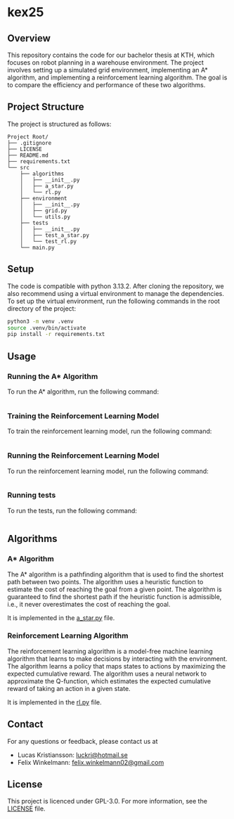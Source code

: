 # kex25

## Overview
This repository contains the code for our bachelor thesis at KTH, which focuses on robot planning in a warehouse environment. The project involves setting up a simulated grid environment, implementing an A* algorithm, and implementing a reinforcement learning algorithm. The goal is to compare the efficiency and performance of these two algorithms.

## Project Structure
The project is structured as follows:
```
Project Root/
├── .gitignore
├── LICENSE
├── README.md
├── requirements.txt
└── src
    ├── algorithms
    │   ├── __init__.py
    │   ├── a_star.py
    │   └── rl.py
    ├── environment
    │   ├── __init__.py
    │   ├── grid.py
    │   └── utils.py
    ├── tests
    │   ├── __init__.py
    │   ├── test_a_star.py
    │   └── test_rl.py
    └── main.py
```

## Setup
The code is compatible with python 3.13.2. After cloning the repository, we also recommend using a virtual environment to manage the dependencies. To set up the virtual environment, run the following commands in the root directory of the project:
```bash
python3 -m venv .venv
source .venv/bin/activate
pip install -r requirements.txt
```

## Usage

### Running the A* Algorithm
To run the A* algorithm, run the following command:
```bash

```

### Training the Reinforcement Learning Model
To train the reinforcement learning model, run the following command:
```bash

```

### Running the Reinforcement Learning Model
To run the reinforcement learning model, run the following command:
```bash

```

### Running tests
To run the tests, run the following command:
```bash

```

## Algorithms

### A* Algorithm
The A* algorithm is a pathfinding algorithm that is used to find the shortest path between two points. The algorithm uses a heuristic function to estimate the cost of reaching the goal from a given point. The algorithm is guaranteed to find the shortest path if the heuristic function is admissible, i.e., it never overestimates the cost of reaching the goal.

It is implemented in the [a_star.py](src/algorithms/a_star.py) file.

### Reinforcement Learning Algorithm
The reinforcement learning algorithm is a model-free machine learning algorithm that learns to make decisions by interacting with the environment. The algorithm learns a policy that maps states to actions by maximizing the expected cumulative reward. The algorithm uses a neural network to approximate the Q-function, which estimates the expected cumulative reward of taking an action in a given state.

It is implemented in the [rl.py](src/algorithms/rl.py) file.

## Contact
For any questions or feedback, please contact us at
- Lucas Kristiansson: [luckri@hotmail.se](mailto:luckri@hotmail.se)
- Felix Winkelmann: [felix.winkelmann02@gmail.com](mailto:felix.winkelmann02@gmail.com)

## License
This project is licenced under GPL-3.0. For more information, see the [LICENSE](LICENSE) file.

